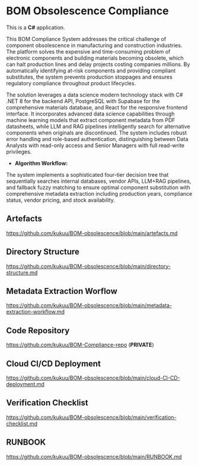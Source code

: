 # BOM Obsolescence Compliance

This is a **C#** application. 

This BOM Compliance System addresses the critical challenge of component obsolescence in manufacturing and construction industries. The platform solves the expensive and time-consuming problem of electronic components and building materials becoming obsolete, which can halt production lines and delay projects costing companies millions. By automatically identifying at-risk components and providing compliant substitutes, the system prevents production stoppages and ensures regulatory compliance throughout product lifecycles.

The solution leverages a data science modern technology stack with C# .NET 8 for the backend API, PostgreSQL with Supabase for the comprehensive materials database, and React for the responsive frontend interface. It incorporates advanced data science capabilities through machine learning models that extract component metadata from PDF datasheets, while LLM and RAG pipelines intelligently search for alternative components when originals are discontinued. The system includes robust error handling and role-based authentication, distinguishing between Data Analysts with read-only access and Senior Managers with full read-write privileges. 

- **Algorithm Workflow:** 

The system implements a sophisticated four-tier decision tree that sequentially searches internal databases, vendor APIs, LLM+RAG pipelines, and fallback fuzzy matching to ensure optimal component substitution with comprehensive metadata extraction including production years, compliance status, vendor pricing, and stock availability.

## Artefacts 
https://github.com/kukuu/BOM-obsolescence/blob/main/artefacts.md 

## Directory Structure
https://github.com/kukuu/BOM-obsolescence/blob/main/directory-structure.md

## Metadata Extraction Worflow
https://github.com/kukuu/BOM-obsolescence/blob/main/metadata-extraction-workflow.md

##  Code Repository

https://github.com/kukuu/BOM-Compliance-repo (**PRIVATE**)

## Cloud CI/CD Deployment
https://github.com/kukuu/BOM-obsolescence/blob/main/cloud-CI-CD-deployment.md

## Verification Checklist
https://github.com/kukuu/BOM-obsolescence/blob/main/verification-checklist.md
 
## RUNBOOK
https://github.com/kukuu/BOM-obsolescence/blob/main/RUNBOOK.md


